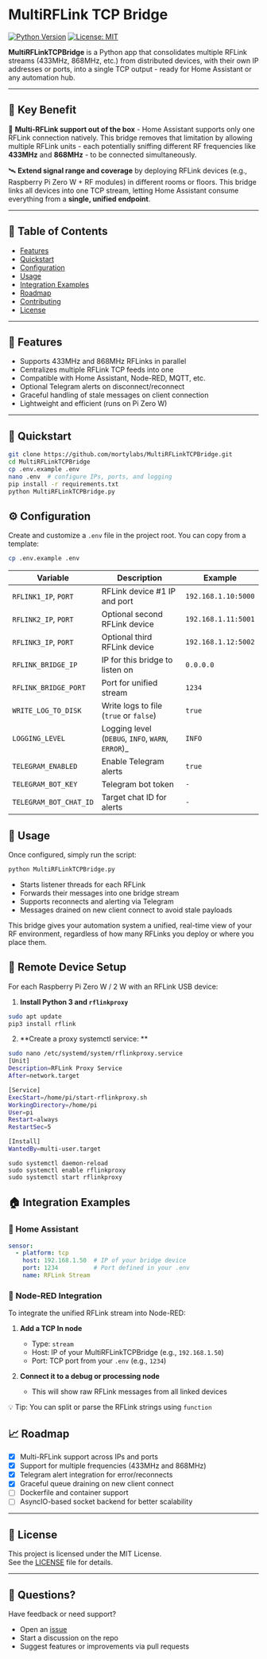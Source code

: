 # MultiRFLink TCP Bridge

[![Python Version](https://img.shields.io/badge/python-3.9%2B-blue.svg)](https://www.python.org/)
[![License: MIT](https://img.shields.io/badge/license-MIT-green.svg)](LICENSE)

**MultiRFLinkTCPBridge** is a Python app that consolidates multiple RFLink streams (433MHz, 868MHz, etc.) from distributed devices, with their own IP addresses or ports, into a single TCP output - ready for Home Assistant or any automation hub.

---

## 📌 Key Benefit

🔧 **Multi-RFLink support out of the box** - Home Assistant supports only one RFLink connection natively. This bridge removes that limitation by allowing multiple RFLink units - each potentially sniffing different RF frequencies like **433MHz** and **868MHz** - to be connected simultaneously.

🛰️ **Extend signal range and coverage** by deploying RFLink devices (e.g., Raspberry Pi Zero W + RF modules) in different rooms or floors. This bridge links all devices into one TCP stream, letting Home Assistant consume everything from a **single, unified endpoint**.

---

## 📖 Table of Contents

- [Features](#features)
- [Quickstart](#quickstart)
- [Configuration](#configuration)
- [Usage](#usage)
- [Integration Examples](#integration-examples)
- [Roadmap](#roadmap)
- [Contributing](#contributing)
- [License](#license)

---

## 🧩 Features

- Supports 433MHz and 868MHz RFLinks in parallel
- Centralizes multiple RFLink TCP feeds into one
- Compatible with Home Assistant, Node-RED, MQTT, etc.
- Optional Telegram alerts on disconnect/reconnect
- Graceful handling of stale messages on client connection
- Lightweight and efficient (runs on Pi Zero W)

---

## 🚀 Quickstart

```bash
git clone https://github.com/mortylabs/MultiRFLinkTCPBridge.git
cd MultiRFLinkTCPBridge
cp .env.example .env
nano .env  # configure IPs, ports, and logging
pip install -r requirements.txt
python MultiRFLinkTCPBridge.py
```


## ⚙️ Configuration

Create and customize a `.env` file in the project root. You can copy from a template:

```bash
cp .env.example .env
```

| Variable                 | Description                                           | Example             |
|--------------------------|-------------------------------------------------------|---------------------|
| `RFLINK1_IP`, `PORT`     | RFLink device #1 IP and port                          | `192.168.1.10:5000` |
| `RFLINK2_IP`, `PORT`     | Optional second RFLink device                         | `192.168.1.11:5001` |
| `RFLINK3_IP`, `PORT`     | Optional third RFLink device                          | `192.168.1.12:5002` |
| `RFLINK_BRIDGE_IP`       | IP for this bridge to listen on                       | `0.0.0.0`           |
| `RFLINK_BRIDGE_PORT`     | Port for unified stream                               | `1234`              |
| `WRITE_LOG_TO_DISK`      | Write logs to file (`true` or `false`)                | `true`              |
| `LOGGING_LEVEL`          | Logging level (`DEBUG`, `INFO`, `WARN`, `ERROR`)_     | `INFO`              |
| `TELEGRAM_ENABLED`       | Enable Telegram alerts                                | `true`              |
| `TELEGRAM_BOT_KEY`       | Telegram bot token                                    | `-`                 |
| `TELEGRAM_BOT_CHAT_ID`   | Target chat ID for alerts                             | `-`                 |


## 🧠 Usage

Once configured, simply run the script:

```bash
python MultiRFLinkTCPBridge.py
```
- Starts listener threads for each RFLink
- Forwards their messages into one bridge stream
- Supports reconnects and alerting via Telegram
- Messages drained on new client connect to avoid stale payloads

This bridge gives your automation system a unified, real-time view of your RF environment, regardless of how many RFLinks you deploy or where you place them.

## 🚁 Remote Device Setup

For each Raspberry Pi Zero W / 2 W with an RFLink USB device:

1. **Install Python 3 and `rflinkproxy`**

```bash
sudo apt update
pip3 install rflink
```

2. **Create a proxy systemctl service: **
```bash
sudo nano /etc/systemd/system/rflinkproxy.service
[Unit]
Description=RFLink Proxy Service
After=network.target

[Service]
ExecStart=/home/pi/start-rflinkproxy.sh
WorkingDirectory=/home/pi
User=pi
Restart=always
RestartSec=5

[Install]
WantedBy=multi-user.target
```
```
sudo systemctl daemon-reload
sudo systemctl enable rflinkproxy
sudo systemctl start rflinkproxy
```

## 🏠 Integration Examples

### 🔌 Home Assistant

```yaml
sensor:
  - platform: tcp
    host: 192.168.1.50  # IP of your bridge device
    port: 1234          # Port defined in your .env
    name: RFLink Stream

```
### 🔁 Node-RED Integration

To integrate the unified RFLink stream into Node-RED:

1. **Add a TCP In node**
   - Type: `stream`
   - Host: IP of your MultiRFLinkTCPBridge (e.g., `192.168.1.50`)
   - Port: TCP port from your `.env` (e.g., `1234`)

2. **Connect it to a debug or processing node**
   - This will show raw RFLink messages from all linked devices

💡 Tip: You can split or parse the RFLink strings using `function`


## 📈 Roadmap

- [x] Multi-RFLink support across IPs and ports
- [x] Support for multiple frequencies (433MHz and 868MHz)
- [x] Telegram alert integration for error/reconnects
- [x] Graceful queue draining on new client connect
- [ ] Dockerfile and container support
- [ ] AsyncIO-based socket backend for better scalability

---

## 📜 License

This project is licensed under the MIT License.  
See the [LICENSE](LICENSE) file for details.

---

## 💬 Questions?

Have feedback or need support?

- Open an [issue](https://github.com/mortylabs/MultiRFLinkTCPBridge/issues)
- Start a discussion on the repo
- Suggest features or improvements via pull requests



